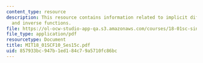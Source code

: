 ```yaml
---
content_type: resource
description: This resource contains information related to implicit differentiation
  and inverse functions.
file: https://ol-ocw-studio-app-qa.s3.amazonaws.com/courses/18-01sc-single-variable-calculus-fall-2010/857933bc947b1ed184c79a5710fc86bc_MIT18_01SCF10_Ses15c.pdf
file_type: application/pdf
resourcetype: Document
title: MIT18_01SCF10_Ses15c.pdf
uid: 857933bc-947b-1ed1-84c7-9a5710fc86bc
---
```

